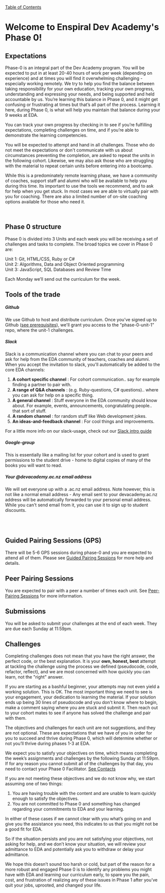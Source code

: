 [Table of Contents](readme.md)

# Welcome to Enspiral Dev Academy's Phase 0!


## Expectations
Phase-0 is an integral part of the Dev Academy program. You will be expected to put in at least 20-40 hours of work per week (depending on experience) and at times you will find it overwhelming challenging - especially working remotely. We try to help you find the balance between taking responsibility for your own education, tracking your own progress, understanding and expressing your needs, and being supported and held accountable by us. You’re learning this balance in Phase 0, and it might get confusing or frustrating at times but that’s all part of the process.  Learning it here, during Phase 0, is what will help you maintain that balance during your 9 weeks at EDA.

You can track your own progress by checking in to see if you’re fulfilling expectations, completing challenges on time, and if you’re able to demonstrate the learning competencies. 

You will be expected to attempt and hand in all challenges. Those who do not meet the expectations or don't communicate with us about circumstances preventing the completion, are asked to repeat the units in the following cohort. 
Likewise, we may also ask those who are struggling with the material to repeat certain units before entering into a bootcamp. 

While this is a predominately remote learning phase, we have a community of coaches, support staff and alumni who will be available to help you during this time. Its important to use the tools we recommend, and to ask for help when you get stuck. In most cases we are able to virtually pair with you for coaching. There are also a limited number of on-site coaching options available for those who need it. 


</br>  
  
## Phase 0 structure 
Phase 0 is divided into 3 Units and each week you will be receiving a set of challenges and tasks to complete. The broad topics we cover in Phase 0 are:

Unit 1: Git, HTML/CSS, Ruby or C#  
Unit 2: Algorithms, Data and Object Oriented programming  
Unit 3: JavaScript, SQL Databases and Review Time

Each Monday we’ll send out the curriculum for the week. 

## Tools of the trade
##### Github
We use Github to host and distribute curriculum. Once you’ve signed up to Github ([see prerequisites](phase-0-prerequisites.md)), we'll grant you access to the "phase-0-unit-1" repo, where the unit-1 challenges.  
  
##### Slack 
Slack is a communication channel where you can chat to your peers and ask for help from the EDA community of teachers, coaches and alumni. When you accept the invitation to slack, you'll automatically be added to the core EDA channels:

1. **A cohort specific channel** : For cohort communication.. say for example finding a partner to pair with.
2. **A range of Q&A channels** : (e.g. Ruby-questions, C# questions).. where you can ask for help on a specific thing. 
3. **A general channel** : Stuff everyone in the EDA community should know about. For example, events, announcements, congratulating people.. that sort of stuff.
4. **A random channel** : for random stuff like Web development jokes.
5. **An ideas-and-feedback channel** : For cool things and improvements.  

For a little more info on our slack-usage, check out our [Slack intro guide](slack.md)

##### Google-group 
This is essentially like a mailing list for your cohort and is used to grant permissions to the student drive - home to digital copies of many of the books you will want to read.

##### Your @devacademy.ac.nz email address 
We will set everyone up with a .ac.nz email address. Note however, this is not like a normal email address - Any email sent to your devacademy.ac.nz address will be automatically forwarded to your personal email address. While you can't send email from it, you can use it to sign up to student discounts.  

</br>  
</br>  
  

## Guided Pairing Sessions (GPS)
There will be 5-6 GPS sessions during phase-0 and you are expected to attend all of them. Please see [Guided Pairing Sessions](guided-pairing-sessions.md) for more help and details.   
  
## Peer Pairing Sessions
You are expected to pair with a peer a number of times each unit. See [Peer-Pairing Sessions](peer-pairing-sessions.md) for more information. 

## Submissions  
You will be asked to submit your challenges at the end of each week. They are due each Sunday at 11:59pm.

## Challenges  
Completing challenges does not mean that you have the right answer, the perfect code, or the best explanation.  It is your **own, honest, best** attempt at tackling the challenge using the process we defined (pseudocode, code, refactor, reflect), and we are most concerned with how quickly you can learn, not the "right" answer.

If you are starting as a bashful beginner, your attempts may not even yield a working solution.  This is OK.  The most important thing we need to see is your engagement, your dedication to learning the material.  If your solution ends up being 30 lines of pseudocode and you don't know where to begin, make a comment saying where you are stuck and submit it.  Then reach out to your cohort mates to see if anyone has solved the challenge and pair with them.
  
The objectives and challenges for each unit are not suggestions, and they are not optional.  These are expectations that we have of you in order for you to succeed and thrive during Phase 0, which will determine whether or not you’ll thrive during phases 1-3 at EDA.

We expect you to satisfy your objectives on time, which means completing the week’s assignments and challenges by the following Sunday at 11:59pm.  If for any reason you cannot submit all of the challenges by that day, you need to contact your Phase 0 Facilitator. [See Contacts](contact-and-support-list.md)

If you are not meeting these objectives and we do not know why, we start assuming one of two things:

1. You are having trouble with the content and are unable to learn quickly enough to satisfy the objectives.
2. You are not committed to Phase 0 and something has changed regarding your commitments to EDA and your learning.

In either of these cases if we cannot clear with you what’s going on and give you the assistance you need, this indicates to us that you might not be a good fit for EDA.

So if the situation persists and you are not satisfying your objectives, not asking for help, and we don’t know your situation, we will review your admittance to EDA and potentially ask you to withdraw or delay your admittance.

We hope this doesn’t sound too harsh or cold, but part of the reason for a more robust and engaged Phase 0 is to identify any problems you might have with EDA and learning our curriculum early, to spare you the pain, cost, and frustration of realizing any of these issues in Phase 1 after you’ve quit your jobs, uprooted, and changed your life.

